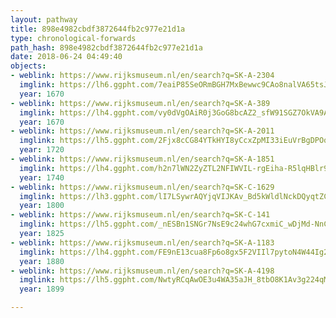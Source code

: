 ```yaml
---
layout: pathway
title: 898e4982cbdf3872644fb2c977e21d1a
type: chronological-forwards
path_hash: 898e4982cbdf3872644fb2c977e21d1a
date: 2018-06-24 04:49:40
objects:
- weblink: https://www.rijksmuseum.nl/en/search?q=SK-A-2304
  imglink: https://lh6.ggpht.com/7eaiP85SeORmBGH7MxBewwc9CAo8nalVA65tsJTyNIp-O8SDj6DHRJf9GKvM5Z_rHA1LPClkRNJ4_WGCy5gU-ta88fw=s200
  year: 1670
- weblink: https://www.rijksmuseum.nl/en/search?q=SK-A-389
  imglink: https://lh4.ggpht.com/vy0dVgOAiR0j3GoG8bcAZ2_sfW91SGZ7OkVA9A0QiKUX4pODszsLFnvWYEapoch_jUr8qWIqgCBFIDw8TDDb86S3Abg=s200
  year: 1670
- weblink: https://www.rijksmuseum.nl/en/search?q=SK-A-2011
  imglink: https://lh5.ggpht.com/2Fjx8cCG84YTkHYI8yCcxZpMI33iEuVrBgDPOq4hLygxwzeTygJhqu5x5jkkq6pXR6EmokUeUz7RAenJVo2bHJr2aAs=s200
  year: 1720
- weblink: https://www.rijksmuseum.nl/en/search?q=SK-A-1851
  imglink: https://lh4.ggpht.com/h2n7lWN2ZyZTL2NFIWVIL-rgEiha-R5lqHBlr9xJvke_NoGqy2F0nQ4BlCUA78MEDYBJq4kvzJmPEga6oPGBEn7oHJ1j=s200
  year: 1740
- weblink: https://www.rijksmuseum.nl/en/search?q=SK-C-1629
  imglink: https://lh3.ggpht.com/lI7LSywrAQYjqVIJKAv_Bd5kWldlNckDQyqtZCkf7_FKA4g5grhdSX61Wqodt6pSydixCAWJ30psSbTRRS1_CIWDhqs=s200
  year: 1800
- weblink: https://www.rijksmuseum.nl/en/search?q=SK-C-141
  imglink: https://lh5.ggpht.com/_nESBn1SNGr7NsE9c24whG7cxmiC_wDjMd-NnCq0HveCNa-tzkpUOiA39Zs-46Ry2VJRoM4rdw6PphUR8lm1ttklHHo=s200
  year: 1825
- weblink: https://www.rijksmuseum.nl/en/search?q=SK-A-1183
  imglink: https://lh4.ggpht.com/FE9nE13cua8Fp6o8gx5F2VIIl7pytoN4W44Ig2S_lO0r-hrFL2UoIiEjtm-PtO_tbUjuWLEUK0oX_5F324meTp1ZHnEc=s200
  year: 1880
- weblink: https://www.rijksmuseum.nl/en/search?q=SK-A-4198
  imglink: https://lh5.ggpht.com/NwtyRCqAwOE3u4WA35aJH_8tbO8K1Av3g224qM3HidGDvW8YOTD5c_PyBAWdXlNqzf5iH290t69qbIIazuVXjmklkwo=s200
  year: 1899

---
```

